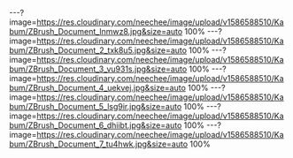 ---?image=https://res.cloudinary.com/neechee/image/upload/v1586588510/Kabum/ZBrush_Document_lnmwz8.jpg&size=auto 100%
---?image=https://res.cloudinary.com/neechee/image/upload/v1586588510/Kabum/ZBrush_Document_2_txk8u5.jpg&size=auto 100%
---?image=https://res.cloudinary.com/neechee/image/upload/v1586588510/Kabum/ZBrush_Document_3_vu931s.jpg&size=auto 100%
---?image=https://res.cloudinary.com/neechee/image/upload/v1586588510/Kabum/ZBrush_Document_4_uekvej.jpg&size=auto 100%
---?image=https://res.cloudinary.com/neechee/image/upload/v1586588510/Kabum/ZBrush_Document_5_lsg9ir.jpg&size=auto 100%
---?image=https://res.cloudinary.com/neechee/image/upload/v1586588510/Kabum/ZBrush_Document_6_dhiibt.jpg&size=auto 100%
---?image=https://res.cloudinary.com/neechee/image/upload/v1586588510/Kabum/ZBrush_Document_7_tu4hwk.jpg&size=auto 100%

